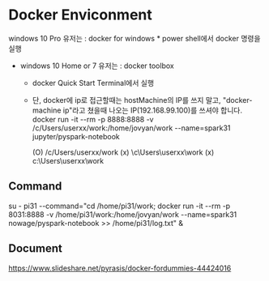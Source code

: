 # Docker Enviconment
 windows 10 Pro 유저는 : docker for windows
    * power shell에서 docker 명령을 실행
+ windows 10 Home or 7 유저는 : docker toolbox
    * docker Quick Start Terminal에서 실행
    * 단, docker에 ip로 접근할때는 hostMachine의 IP를 쓰지 말고, 
           "docker-machine ip"라고 쳤을때 나오는 IP(192.168.99.100)를 쓰셔야 합니다. 
    docker run  -it --rm  -p 8888:8888  -v /c/Users/userxx/work:/home/jovyan/work  --name=spark31  jupyter/pyspark-notebook

        (O) /c/Users/userxx/work
        (x) \c\Users\userxx\work
        (x) c:\Users\userxx\work
## Command
su - pi31 --command="cd /home/pi31/work; docker run  -it --rm  -p 8031:8888  -v /home/pi31/work:/home/jovyan/work  --name=spark31  nowage/pyspark-notebook >> /home/pi31/log.txt" &
## Document 
https://www.slideshare.net/pyrasis/docker-fordummies-44424016